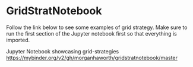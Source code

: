 # GridStratNotebook

Follow the link below to see some examples of grid strategy.  Make sure to run the first section of the 
Jupyter notebook first so that everything is imported.

Jupyter Notebook showcasing grid-strategies
https://mybinder.org/v2/gh/morganhaworth/gridstratnotebook/master
